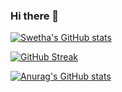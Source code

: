 ### Hi there 👋


[![Swetha's GitHub stats](https://github-readme-stats.vercel.app/api?username=swethapaturu9)](https://github.com/anuraghazra/github-readme-stats)


[![GitHub Streak](https://streak-stats.demolab.com/?user=swethapaturu9)](https://git.io/streak-stats)


[![Anurag's GitHub stats](https://github-readme-stats.vercel.app/api?username=swethapaturu9)](https://github.com/anuraghazra/github-readme-stats)
<!--
**swethapaturu9/swethapaturu9** is a ✨ _special_ ✨ repository because its `README.md` (this file) appears on your GitHub profile.

Here are some ideas to get you started:

- 🔭 I’m currently working on ...
- 🌱 I’m currently learning ...
- 👯 I’m looking to collaborate on ...
- 🤔 I’m looking for help with ...
- 💬 Ask me about ...
- 📫 How to reach me: ...
- 😄 Pronouns: ...
- ⚡ Fun fact: ...
-->
